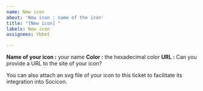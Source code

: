 ```yaml
---
name: New icon
about: 'New icon : name of the icon'
title: "[New icon] "
labels: New icon
assignees: Ybbet

---
```


**Name of your icon :** your name
**Color :** the hexadecimal color
**URL :** Can you provide a URL to the site of your icon?

You can also attach an svg file of your icon to this ticket to facilitate its integration into Socicon.
